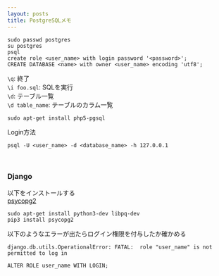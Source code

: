 ```yaml
---
layout: posts
title: PostgreSQLメモ 
---
```


```
sudo passwd postgres
su postgres
psql
create role <user_name> with login password '<password>';
CREATE DATABASE <name> with owner <user_name> encoding 'utf8';
```

`\q`: 終了  
`\i foo.sql`: SQLを実行  
`\d`: テーブル一覧  
`\d table_name`: テーブルのカラム一覧  

```
sudo apt-get install php5-pgsql
```

Login方法

```
psql -U <user_name> -d <database_name> -h 127.0.0.1
```

<br>

### Django
以下をインストールする  
[psycopg2](http://initd.org/psycopg/docs/)  

```
sudo apt-get install python3-dev libpq-dev
pip3 install psycopg2
```

以下のようなエラーが出たらログイン権限を付与したか確かめる

```
django.db.utils.OperationalError: FATAL:  role "user_name" is not permitted to log in
```

```
ALTER ROLE user_name WITH LOGIN;
```
